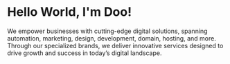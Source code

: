 # Hello World, I'm Doo!
We empower businesses with cutting-edge digital solutions, spanning automation, marketing, design, development, domain, hosting, and more. Through our specialized brands, we deliver innovative services designed to drive growth and success in today’s digital landscape.
